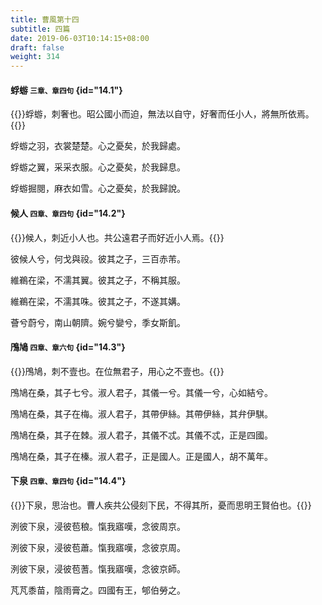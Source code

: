 ```yaml
---
title: 曹風第十四
subtitle: 四篇
date: 2019-06-03T10:14:15+08:00
draft: false
weight: 314
---
```


#### 蜉蝣 <small>三章、章四句</small> {id="14.1"}

{{<alert info>}}蜉蝣，刺奢也。昭公國小而迫，無法以自守，好奢而任小人，將無所依焉。{{</alert>}}

<p id="14.1.1">蜉蝣之羽，衣裳楚楚。心之憂矣，於我歸處。</p>
<p id="14.1.2">蜉蝣之翼，采采衣服。心之憂矣，於我歸息。</p>
<p id="14.1.3">蜉蝣掘閱，麻衣如雪。心之憂矣，於我歸說。</p>

#### 候人 <small>四章、章四句</small> {id="14.2"}

{{<alert info>}}候人，刺近小人也。共公遠君子而好近小人焉。{{</alert>}}

<p id="14.2.1">彼候人兮，何戈與祋。彼其之子，三百赤芾。</p>
<p id="14.2.2">維鵜在梁，不濡其翼。彼其之子，不稱其服。</p>
<p id="14.2.3">維鵜在梁，不濡其咮。彼其之子，不遂其媾。</p>
<p id="14.2.4">薈兮蔚兮，南山朝隮。婉兮孌兮，季女斯飢。</p>

#### 鳲鳩 <small>四章、章六句</small> {id="14.3"}

{{<alert info>}}鳲鳩，刺不壹也。在位無君子，用心之不壹也。{{</alert>}}

<p id="14.3.1">鳲鳩在桑，其子七兮。淑人君子，其儀一兮。其儀一兮，心如結兮。</p>
<p id="14.3.2">鳲鳩在桑，其子在梅。淑人君子，其帶伊絲。其帶伊絲，其弁伊騏。</p>
<p id="14.3.3">鳲鳩在桑，其子在棘。淑人君子，其儀不忒。其儀不忒，正是四國。</p>
<p id="14.3.4">鳲鳩在桑，其子在榛。淑人君子，正是國人。正是國人，胡不萬年。</p>

#### 下泉 <small>四章、章四句</small> {id="14.4"}

{{<alert info>}}下泉，思治也。曹人疾共公侵刻下民，不得其所，憂而思明王賢伯也。{{</alert>}}

<p id="14.4.1">洌彼下泉，浸彼苞稂。愾我寤嘆，念彼周京。</p>
<p id="14.4.2">洌彼下泉，浸彼苞蕭。愾我寤嘆，念彼京周。</p>
<p id="14.4.3">洌彼下泉，浸彼苞蓍。愾我寤嘆，念彼京師。</p>
<p id="14.4.4">芃芃黍苗，陰雨膏之。四國有王，郇伯勞之。</p>
